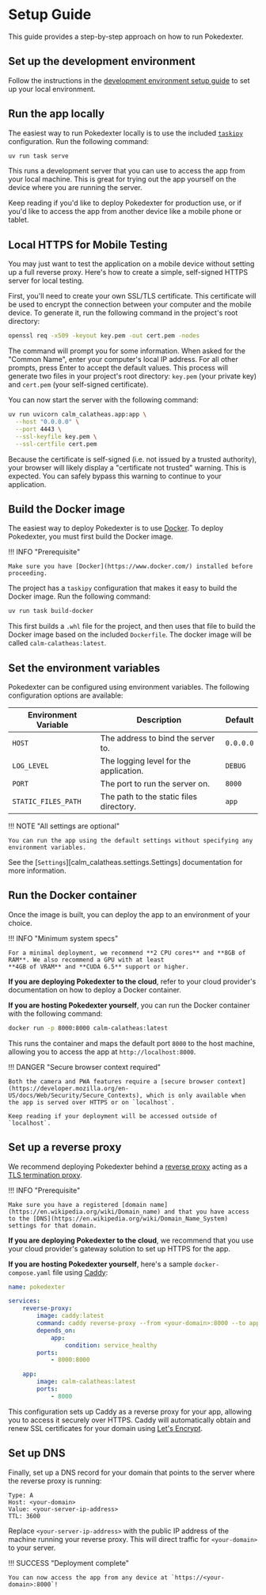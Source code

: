 # Setup Guide

This guide provides a step-by-step approach on how to run Pokedexter.

## Set up the development environment

Follow the instructions in the [development environment setup guide](./contributor-guide/development-environment.md) to
set up your local environment.

## Run the app locally

The easiest way to run Pokedexter locally is to use the included [`taskipy`](https://pypi.org/project/taskipy/) configuration.
Run the following command:

```bash
uv run task serve
```

This runs a development server that you can use to access the app from your local machine. This is great for trying out
the app yourself on the device where you are running the server.

Keep reading if you'd like to deploy Pokedexter for production use, or if you'd like to access the app from another device
like a mobile phone or tablet.

## Local HTTPS for Mobile Testing

You may just want to test the application on a mobile device without setting up a full reverse proxy. Here's how to create a simple, self-signed HTTPS server for local testing.

First, you'll need to create your own SSL/TLS certificate. This certificate will be used to encrypt the connection between your computer and the mobile device. To generate it, run the following command in the project's root directory:

```bash
openssl req -x509 -keyout key.pem -out cert.pem -nodes
```

The command will prompt you for some information. When asked for the "Common Name", enter your computer's local IP address. For all other prompts, press Enter to accept the default values. This process will generate two files in your project's root directory: `key.pem` (your private key) and `cert.pem` (your self-signed certificate).

You can now start the server with the following command:

```bash
uv run uvicorn calm_calatheas.app:app \
  --host "0.0.0.0" \
  --port 4443 \
  --ssl-keyfile key.pem \
  --ssl-certfile cert.pem
```

Because the certificate is self-signed (i.e. not issued by a trusted authority), your browser will likely display a "certificate not trusted" warning. This is expected. You can safely bypass this warning to continue to your application.

## Build the Docker image

The easiest way to deploy Pokedexter is to use [Docker](https://www.docker.com/). To deploy Pokedexter, you must first
build the Docker image.

!!! INFO "Prerequisite"

    Make sure you have [Docker](https://www.docker.com/) installed before proceeding.

The project has a `taskipy` configuration that makes it easy to build the Docker image. Run the following command:

```bash
uv run task build-docker
```

This first builds a `.whl` file for the project, and then uses that file to build the Docker image based on the included
`Dockerfile`. The docker image will be called `calm-calatheas:latest`.

## Set the environment variables

Pokedexter can be configured using environment variables. The following configuration options are available:

| Environment Variable | Description                             | Default   |
| -------------------- | --------------------------------------- | --------- |
| `HOST`               | The address to bind the server to.      | `0.0.0.0` |
| `LOG_LEVEL`          | The logging level for the application.  | `DEBUG`   |
| `PORT`               | The port to run the server on.          | `8000`    |
| `STATIC_FILES_PATH`  | The path to the static files directory. | `app`     |

!!! NOTE "All settings are optional"

    You can run the app using the default settings without specifying any environment variables.

See the [`Settings`][calm_calatheas.settings.Settings] documentation for more information.

## Run the Docker container

Once the image is built, you can deploy the app to an environment of your choice.

!!! INFO "Minimum system specs"

    For a minimal deployment, we recommend **2 CPU cores** and **8GB of RAM**. We also recommend a GPU with at least
    **4GB of VRAM** and **CUDA 6.5** support or higher.

**If you are deploying Pokedexter to the cloud**, refer to your cloud provider's documentation on how to deploy a Docker
container.

**If you are hosting Pokedexter yourself**, you can run the Docker container with the following command:

```bash
docker run -p 8000:8000 calm-calatheas:latest
```

This runs the container and maps the default port `8000` to the host machine, allowing you to access the app at `http://localhost:8000`.

!!! DANGER "Secure browser context required"

    Both the camera and PWA features require a [secure browser context](https://developer.mozilla.org/en-US/docs/Web/Security/Secure_Contexts), which is only available when the app is served over HTTPS or on `localhost`.

    Keep reading if your deployment will be accessed outside of `localhost`.

## Set up a reverse proxy

We recommend deploying Pokedexter behind a [reverse proxy](https://en.wikipedia.org/wiki/Reverse_proxy) acting as a
[TLS termination proxy](https://en.wikipedia.org/wiki/TLS_termination_proxy).

!!! INFO "Prerequisite"

    Make sure you have a registered [domain name](https://en.wikipedia.org/wiki/Domain_name) and that you have access
    to the [DNS](https://en.wikipedia.org/wiki/Domain_Name_System) settings for that domain.

**If you are deploying Pokedexter to the cloud**, we recommend that you use your cloud provider's gateway solution to set
up HTTPS for the app.

**If you are hosting Pokedexter yourself**, here's a sample `docker-compose.yaml` file using [Caddy](https://caddyserver.com/):

```yaml
name: pokedexter

services:
    reverse-proxy:
        image: caddy:latest
        command: caddy reverse-proxy --from <your-domain>:8000 --to app:8000
        depends_on:
            app:
                condition: service_healthy
        ports:
            - 8000:8000

    app:
        image: calm-calatheas:latest
        ports:
            - 8000
```

This configuration sets up Caddy as a reverse proxy for your app, allowing you to access it securely over HTTPS. Caddy
will automatically obtain and renew SSL certificates for your domain using [Let's Encrypt](https://letsencrypt.org/).

## Set up DNS

Finally, set up a DNS record for your domain that points to the server where the reverse proxy is running:

```plaintext
Type: A
Host: <your-domain>
Value: <your-server-ip-address>
TTL: 3600
```

Replace `<your-server-ip-address>` with the public IP address of the machine running your reverse proxy. This will direct
traffic for `<your-domain>` to your server.

!!! SUCCESS "Deployment complete"

    You can now access the app from any device at `https://<your-domain>:8000`!
